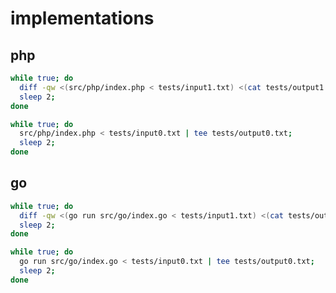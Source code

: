 # implementations

## php

```sh
while true; do
  diff -qw <(src/php/index.php < tests/input1.txt) <(cat tests/output1.txt);
  sleep 2;
done
```

```sh
while true; do
  src/php/index.php < tests/input0.txt | tee tests/output0.txt;
  sleep 2;
done
```

## go

```sh
while true; do
  diff -qw <(go run src/go/index.go < tests/input1.txt) <(cat tests/output1.txt);
  sleep 2;
done
```

```sh
while true; do
  go run src/go/index.go < tests/input0.txt | tee tests/output0.txt;
  sleep 2;
done
```
